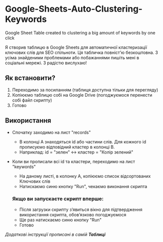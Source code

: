 # Google-Sheets-Auto-Clustering-Keywords
Google Sheet Table created to clustering a big amount of keywords by one click

Я створив таблицю в Google Sheets для автоматичної кластеризації ключових слів для SEO спільноти. Ця табличка повністʼю безкоштовна. 
З усіма знайденими проблемами або побажаннями пишіть мені в соціальні мережі. З радістю вислухаю!

## Як встановити?
1. Переходимо за посиланням (таблиця доступна тільки для перегляду)
2. Копіюємо таблицю собі на Google Drive (погоджуємося перенести собі файл скрипту)
3. Готово

## Використання
- Спочатку заходимо на лист "records" 
   - В колонці A знаходяться id або частини слів. Для кожного id прописуємо відповідний кластер в колонці B.
   - Наприклад: id = "зелен" <-> кластер = "Колір зелений"
  
- Коли ви прописали всі id та кластери, переходимо на лист "keywords"
  - На даному листі, в колонку A, копіюємо список відсортованих Ключових слів
  - Натискаємо синю кнопку "Run", чекаємо виконання скрипта
  ### Якщо ви запускаєте скрипт вперше: 
  - Після загрузки скрипту зʼявиться вікно для підтвердження використання скрипта, обовʼязково погоджуємося
  - Ще раз натискаємо синю кнопку "Run"
  - Готово

*Додаткові інструкції прописані в самій **Таблиці***
      




